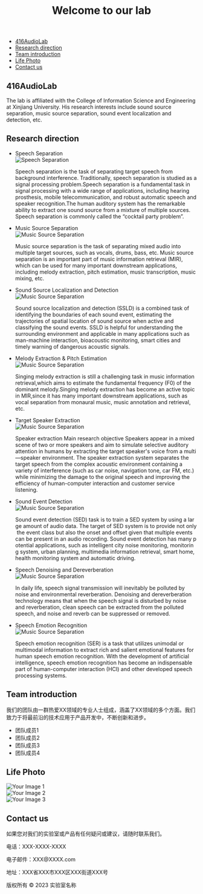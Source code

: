 <body>
	<header>
		<h1>Welcome to our lab</h1>
	</header>
<nav>
	<ul>
		<li><a href="#introduction">416AudioLab</a></li>
		<li><a href="#research-areas">Research direction</a></li>
		<li><a href="#team">Team introduction</a></li>
		<li><a href="#photo">Life Photo</a></li>
		<li><a href="#contact">Contact us</a></li>
	</ul>
</nav>
<main>
	<section id="introduction">
		<h2>416AudioLab</h2>
		<p>The lab is affiliated with the College of Information Science and Engineering at Xinjiang University. His research interests include sound source separation, music source separation, sound event localization and detection, etc.</p>
	</section>
	<section id="research-areas">
		<h2>Research direction</h2>
		<ul>
			<li>Speech Separation</li>
			<img src="https://github.com/416AudioLab/.github/blob/main/profile/figures/QWB_%E8%AF%AD%E9%9F%B3%E5%88%86%E7%A6%BB.png" alt="Speech Separation">
<p>Speech separation is the task of separating target speech from background interference. Traditionally, speech separation is studied as a signal processing problem.Speech separation is a fundamental task in signal processing with a wide range of applications, including hearing prosthesis, mobile telecommunication, and robust automatic speech and speaker recognition.The human auditory system has the remarkable ability to extract one sound source from a mixture of multiple sources. Speech separation is commonly called the “cocktail party problem”.</p>
			<li>Music Source Separation</li>
			<img src="https://github.com/416AudioLab/.github/blob/main/profile/figures/CYD_%E9%9F%B3%E4%B9%90%E6%BA%90%E5%88%86%E7%A6%BB.png" alt="Music Source Separation">
<p>Music source separation is the task of separating mixed audio into multiple target sources, such as vocals, drums, bass, etc. Music source separation is an important part of music information retrieval (MIR), which can be used for many important downstream applications, including melody extraction, pitch estimation, music transcription, music mixing, etc.</p>
			<li>Sound Source Localization and Detection</li>
			<img src="https://github.com/416AudioLab/.github/blob/main/profile/figures/SXH_%E5%A3%B0%E6%BA%90%E5%AE%9A%E4%BD%8D.png" alt="Music Source Separation">
<p>Sound source localization and detection (SSLD) is a combined task of identifying the boundaries of each sound event, estimating the trajectories of spatial location of sound source when active and classifying the sound events. SSLD is helpful for understanding the surrounding environment and applicable in many applications such as man-machine interaction, bioacoustic monitoring, smart cities and timely warning of dangerous acoustic signals.</p>
			<li>Melody Extraction & Pitch Estimation</li>
			<img src="https://github.com/416AudioLab/.github/blob/main/profile/figures/GYA_%E6%97%8B%E5%BE%8B%E6%8F%90%E5%8F%96.png" alt="Music Source Separation">
<p>Singing melody extraction is still a challenging task in music information retrieval,which aims to estimate the fundamental frequency (F0) of the dominant melody.Singing melody extraction has become an active topic in MIR,since it has many important downstream applications, such as vocal separation from monaural music, music annotation and retrieval, etc.</p>
			<li>Target Speaker Extraction</li>
			<img src="https://github.com/416AudioLab/.github/blob/main/profile/figures/CZH_%E7%9B%AE%E6%A0%87%E8%AF%B4%E8%AF%9D%E4%BA%BA%E6%8F%90%E5%8F%96.png" alt="Music Source Separation">
<p>Speaker extraction Main research objective Speakers appear in a mixed scene of two or more speakers and aim to simulate selective auditory attention in humans by extracting the target speaker's voice from a multi—speaker environment. The speaker extraction system separates the target speech from the complex acoustic environment containing a variety of interference (such as car noise, navigation tone, car FM, etc.) while minimizing the damage to the original speech and improving the efficiency of human-computer interaction and customer service listening.</p>
			<li>Sound Event Detection</li>
			<img src="https://github.com/416AudioLab/.github/blob/main/profile/figures/ZXJ_%E5%A3%B0%E9%9F%B3%E4%BA%8B%E4%BB%B6%E6%A3%80%E6%B5%8B.png" alt="Music Source Separation">
<p>Sound event detection (SED) task is to train a SED system by using a large amount of audio data. The target of SED system is to provide not only the event class but also the onset and offset given that multiple events can be present in an audio recording. Sound event detection has many potential applications, such as intelligent city noise monitoring, monitoring system, urban planning, multimedia information retrieval, smart home, health monitoring system and automatic driving.</p>
			<li>Speech Denoising and Dereverberation</li>
			<img src="https://github.com/416AudioLab/.github/blob/main/profile/figures/WLS_%E5%8E%BB%E5%99%AA%E5%8E%BB%E6%B7%B7%E5%93%8D.jpg" alt="Music Source Separation">
<p>In daily life, speech signal transmission will inevitably be polluted by noise and environmental reverberation. Denoising and dereverberation technology means that when the speech signal is disturbed by noise and reverberation, clean speech can be extracted from the polluted speech, and noise and reverb can be suppressed or removed.</p>
			<li>Speech Emotion Recognition</li>
			<img src="https://github.com/416AudioLab/.github/blob/main/profile/figures/TYW_%E8%AF%AD%E9%9F%B3%E6%83%85%E6%84%9F%E8%AF%86%E5%88%AB.png" alt="Music Source Separation">
<p>Speech emotion recognition (SER) is a task that utilizes unimodal or multimodal information to extract rich and salient emotional features for human speech emotion recognition. With the development of artificial intelligence, speech emotion recognition has become an indispensable part of human-computer interaction (HCI) and other developed speech processing systems.</p>
		</ul>
	</section>
	<section id="team">
		<h2>Team introduction</h2>
		<p>我们的团队由一群热爱XX领域的专业人士组成，涵盖了XX领域的多个方面。我们致力于将最前沿的技术应用于产品开发中，不断创新和进步。</p>
		<ul>
			<li>团队成员1</li>
			<li>团队成员2</li>
			<li>团队成员3</li>
			<li>团队成员4</li>
		</ul>
	</section>
		<section id="photo">
		<h2>Life Photo</h2>
    <div class="image-grid">
      <div class="image">
        <img src="https://github.com/416AudioLab/.github/blob/main/profile/figures/ZXJ_%E5%A3%B0%E9%9F%B3%E4%BA%8B%E4%BB%B6%E6%A3%80%E6%B5%8B.png" alt="Your Image 1">
      </div>
      <div class="image">
        <img src="https://github.com/416AudioLab/.github/blob/main/profile/figures/ZXJ_%E5%A3%B0%E9%9F%B3%E4%BA%8B%E4%BB%B6%E6%A3%80%E6%B5%8B.png" alt="Your Image 2">
      </div>
      <div class="image">
        <img src="https://github.com/416AudioLab/.github/blob/main/profile/figures/ZXJ_%E5%A3%B0%E9%9F%B3%E4%BA%8B%E4%BB%B6%E6%A3%80%E6%B5%8B.png" alt="Your Image 3">
      </div>
    </div>
</html>
	</section>
	<section id="contact">
		<h2>Contact us</h2>
		<p>如果您对我们的实验室或产品有任何疑问或建议，请随时联系我们。</p>
		<p>电话：XXX-XXXX-XXXX</p>
		<p>电子邮件：XXX@XXXX.com</p>
		<p>地址：XXX省XXX市XXX区XXX街道XXX号</p>
	</section>
</main>
<footer>
	<p>版权所有 © 2023 实验室名称</p>
</footer>
